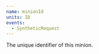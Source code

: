 ```yaml
---
name: minionId
units: ID
events:
  - SyntheticRequest
---
```


The unique identifier of this minion.